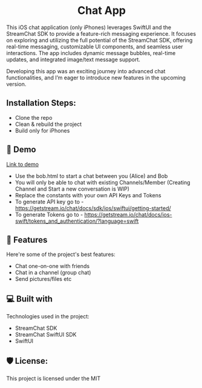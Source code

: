 <h1 align="center" id="title">Chat App</h1>

<p id="description">This iOS chat application (only iPhones) leverages SwiftUI and the StreamChat SDK to provide a feature-rich messaging experience. It focuses on exploring and utilizing the full potential of the StreamChat SDK, offering real-time messaging, customizable UI components, and seamless user interactions. The app includes dynamic message bubbles, real-time updates, and integrated image/text message support.</p>
<p id="description">Developing this app was an exciting journey into advanced chat functionalities, and I’m eager to introduce new features in the upcoming version.</p>

<h2>Installation Steps:</h2>

*   Clone the repo
*   Clean & rebuild the project
*   Build only for iPhones

<h2>🚀 Demo</h2>
<a href=https://appetize.io/app/b_bqeu4hk56xe7iwghd7zi2ssaxi>Link to demo </a>

*   Use the bob.html to start a chat between you (Alice) and Bob
*   You will only be able to chat with existing Channels/Member (Creating Channel and Start a new conversation is WIP)
*   Replace the constants with your own API Keys and Tokens
*   To generate API key go to - https://getstream.io/chat/docs/sdk/ios/swiftui/getting-started/
*   To generate Tokens go to - https://getstream.io/chat/docs/ios-swift/tokens_and_authentication/?language=swift
  
<h2>🧐 Features</h2>

Here're some of the project's best features:

*   Chat one-on-one with friends
*   Chat in a channel (group chat)
*   Send pictures/files etc
  
<h2>💻 Built with</h2>

Technologies used in the project:

*   StreamChat SDK
*   StreamChat SwiftUI SDK
*   SwiftUI

<h2>🛡️ License:</h2>

This project is licensed under the MIT
